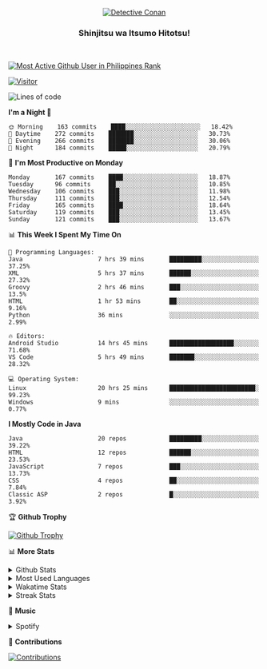 <p align="center">
<a href="https://mrepol742.github.io">
  <img alt="Detective Conan" src="https://tenor.com/view/detective-detective-conan-anime-eyeglasses-gif-16507322.gif" /> 
  </a> 
  <h3 align="center">Shinjitsu wa Itsumo Hitotsu!</h3>
</p>
<br>

 
[![Most Active Github User in Philippines Rank](https://enibdhv97zm33sz.m.pipedream.net)](https://mrepol742.github.io)

[![Visitor](https://visitor-badge.glitch.me/badge?page_id=mrepol742)](https:/mrepol742.github.io)

[comment]: <> (This is a automated generated Data from github action workflow)
[comment]: <> (Updated Daily at 6:13 PM)
[comment]: <> (START OF GENERATED DATA)

<!--START_SECTION:waka-->
![Lines of code](https://img.shields.io/badge/From%20Hello%20World%20I%27ve%20Written-300%20Thousand%20lines%20of%20code-blue)

**I'm a Night 🦉** 

```text
🌞 Morning    163 commits    ████░░░░░░░░░░░░░░░░░░░░░   18.42% 
🌆 Daytime    272 commits    ███████░░░░░░░░░░░░░░░░░░   30.73% 
🌃 Evening    266 commits    ███████░░░░░░░░░░░░░░░░░░   30.06% 
🌙 Night      184 commits    █████░░░░░░░░░░░░░░░░░░░░   20.79%

```
📅 **I'm Most Productive on Monday** 

```text
Monday       167 commits    ████░░░░░░░░░░░░░░░░░░░░░   18.87% 
Tuesday      96 commits     ██░░░░░░░░░░░░░░░░░░░░░░░   10.85% 
Wednesday    106 commits    ███░░░░░░░░░░░░░░░░░░░░░░   11.98% 
Thursday     111 commits    ███░░░░░░░░░░░░░░░░░░░░░░   12.54% 
Friday       165 commits    ████░░░░░░░░░░░░░░░░░░░░░   18.64% 
Saturday     119 commits    ███░░░░░░░░░░░░░░░░░░░░░░   13.45% 
Sunday       121 commits    ███░░░░░░░░░░░░░░░░░░░░░░   13.67%

```


📊 **This Week I Spent My Time On** 

```text
💬 Programming Languages: 
Java                     7 hrs 39 mins       █████████░░░░░░░░░░░░░░░░   37.25% 
XML                      5 hrs 37 mins       ██████░░░░░░░░░░░░░░░░░░░   27.32% 
Groovy                   2 hrs 46 mins       ███░░░░░░░░░░░░░░░░░░░░░░   13.5% 
HTML                     1 hr 53 mins        ██░░░░░░░░░░░░░░░░░░░░░░░   9.16% 
Python                   36 mins             ░░░░░░░░░░░░░░░░░░░░░░░░░   2.99%

🔥 Editors: 
Android Studio           14 hrs 45 mins      ██████████████████░░░░░░░   71.68% 
VS Code                  5 hrs 49 mins       ███████░░░░░░░░░░░░░░░░░░   28.32%

💻 Operating System: 
Linux                    20 hrs 25 mins      ████████████████████████░   99.23% 
Windows                  9 mins              ░░░░░░░░░░░░░░░░░░░░░░░░░   0.77%

```

**I Mostly Code in Java** 

```text
Java                     20 repos            █████████░░░░░░░░░░░░░░░░   39.22% 
HTML                     12 repos            ██████░░░░░░░░░░░░░░░░░░░   23.53% 
JavaScript               7 repos             ███░░░░░░░░░░░░░░░░░░░░░░   13.73% 
CSS                      4 repos             ██░░░░░░░░░░░░░░░░░░░░░░░   7.84% 
Classic ASP              2 repos             █░░░░░░░░░░░░░░░░░░░░░░░░   3.92%

```



<!--END_SECTION:waka-->

[comment]: <> (END OF GENERATED DATA)

<p>

🏆 **Github Trophy**
  
<a href="https://mrepol742.github.io">
<img alt="Github Trophy" src="https://github-profile-trophy.vercel.app/?username=mrepol742&theme=gruvbox">
</a>
</p>

<p>

📊 **More Stats**
  
<details>
  <summary>Github Stats</summary>
  <br>
  <a href="https://mrepol742.github.io">
  <img alt="Github Stats" src="https://github-readme-stats.vercel.app/api?username=mrepol742&show_icons=true&count_private=true&theme=gruvbox">
</a>
  
  [comment]: <> (This is a automated generated Data from github action workflow)
  [comment]: <> (Updated Daily at 0:05 AM)
  [comment]: <> (START OF GENERATED DATA)
  
  <br>
    <a href="https://mrepol742.github.io">
  <img alt="Github Stats" src="https://mrepol742.github.io/github-stats/generated/overview.svg">
</a>
    <br>
    <a href="https://mrepol742.github.io">
  <img alt="Github Stats" src="https://mrepol742.github.io/github-stats/generated/languages.svg">
</a>
  
   [comment]: <> (START OF GENERATED DATA)
  
  
</details> 
<details>
  <summary>Most Used Languages</summary>
  <br>
 <a href="https://mrepol742.github.io">
<img alt="Most Used Languages" src="https://github-readme-stats.vercel.app/api/top-langs/?username=mrepol742&layout=compact&include_all_commits=true&&count_private=true&langs_count=20&theme=gruvbox">
</a>
</details>

<details>
  <summary>Wakatime Stats</summary>
  <br>
<a href="https://mrepol742.github.io">
<img alt="Wakatime Stats" src="https://github-readme-stats.vercel.app/api/wakatime?username=mrepol742&layout=compact">
</a>
</details>

<details>
  <summary>Streak Stats</summary>
  <br>
<a href="https://mrepol742.github.io">
<img alt="Streak Stats" src="https://mrepol742-streak-stats.herokuapp.com/?user=mrepol742&theme=gruvbox">
</a>
</p>
</details>

<p>

  🎵 **Music**
  
  <details>
  <summary>Spotify</summary>
  <br>
<a href="https://mrepol742.github.io">
<img alt="Spotify" src="https://spotify-recently-played-readme.vercel.app/api?user=7xx9e7hwq1qyown0m4ut78pcz&count=10&unique=true">
</a>
</p>
</details>

<p>

📜 **Contributions**
  
<a href="https://mrepol742.github.io">
<img alt="Contributions" src="https://mrepol742-activity-graph.herokuapp.com/graph?username=mrepol742&theme=github&hide_border=true">
</a>
</p>
